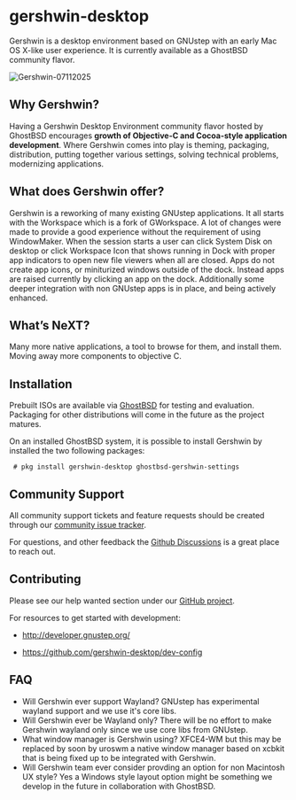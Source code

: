 # gershwin-desktop
Gershwin is a desktop environment based on GNUstep with an early Mac OS X-like user experience. It is currently available as a GhostBSD community flavor.

![Gershwin-07112025](https://github.com/user-attachments/assets/9d3638c5-5fb1-49d6-9d17-1ea73d809548)

## Why Gershwin?

Having a Gershwin Desktop Environment community flavor hosted by GhostBSD encourages **growth of Objective-C and Cocoa-style application development**.  Where Gershwin comes into play is theming, packaging, distribution, putting together various settings, solving technical problems, modernizing applications.

## What does Gershwin offer?

Gershwin is a reworking of many existing GNUstep applications.  It all starts with the Workspace which is a fork of GWorkspace.  A lot of changes were made to provide a good experience without the requirement of using WindowMaker.  When the session starts a user can click System Disk on desktop or click Workspace Icon that shows running in Dock with proper app indicators to open new file viewers when all are closed.  Apps do not create app icons, or miniturized windows outside of the dock.  Instead apps are raised currently by clicking an app on the dock.  Additionally some deeper integration with non GNUstep apps is in place, and being actively enhanced.

## What’s NeXT?

Many more native applications, a tool to browse for them, and install them.  Moving away more components to objective C.

## Installation

Prebuilt ISOs are available via [GhostBSD](https://www.ghostbsd.org/download) for testing and evaluation.  Packaging for other distributions will come in the future as the project matures.

On an installed GhostBSD system, it is possible to install Gershwin by installed the two following packages:
```
 # pkg install gershwin-desktop ghostbsd-gershwin-settings
```

## Community Support

All community support tickets and feature requests should be created through our [community issue tracker](https://github.com/gershwin-desktop/issues).

For questions, and other feedback the [Github Discussions](https://github.com/orgs/gershwin-desktop/discussions) is a great place to reach out.  

## Contributing

Please see our help wanted section under our [GitHub project](https://github.com/orgs/gershwin-desktop/projects/1).

For resources to get started with development:

* http://developer.gnustep.org/

* https://github.com/gershwin-desktop/dev-config

## FAQ

* Will Gershwin ever support Wayland?  GNUstep has experimental wayland support and we use it's core libs.   
* Will Gershwin ever be Wayland only?  There will be no effort to make Gershwin wayland only since we use core libs from GNUstep.
* What window manager is Gershwin using?  XFCE4-WM but this may be replaced by soon by uroswm a native window manager based on xcbkit that is being fixed up to be integrated with Gershwin.  
* Will Gershwin team ever consider provding an option for non Macintosh UX style?  Yes a Windows style layout option might be something we develop in the future in collaboration with GhostBSD.
